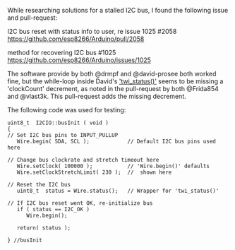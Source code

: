 While researching solutions for a stalled I2C bus, I found the following issue and pull-request:

I2C bus reset with status info to user, re issue 1025 #2058  
https://github.com/esp8266/Arduino/pull/2058  

method for recovering I2C bus #1025  
https://github.com/esp8266/Arduino/issues/1025

The software provide by both @drmpf and @david-prosee both worked fine, but the while-loop inside David's ['twi_status()'][twi_status] seems to be missing a 'clockCount' decrement, as noted in the pull-request by both @Frida854 and @vlast3k. This pull-request adds the missing decrement.

[twi_status]: https://github.com/esp8266/Arduino/blob/master/cores/esp8266/core_esp8266_si2c.c#L201-L208 "I2C Bus Reset Code"

The following code was used for testing:
```
uint8_t  I2CIO::busInit ( void )
{
// Set I2C bus pins to INPUT_PULLUP
   Wire.begin( SDA, SCL );            // Default I2C bus pins used here

// Change bus clockrate and stretch timeout here
   Wire.setClock( 100000 );           // 'Wire.begin()' defaults
   Wire.setClockStretchLimit( 230 );  //  shown here

// Reset the I2C bus
   uint8_t  status = Wire.status();   // Wrapper for 'twi_status()'

// If I2C bus reset went OK, re-initialize bus
   if ( status == I2C_OK )
      Wire.begin();

   return( status );
   
} //busInit
```
